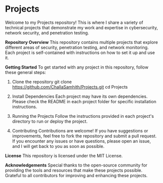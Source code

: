 # Projects
Welcome to my Projects repository! This is where I share a variety of technical projects that demonstrate my work and expertise in cybersecurity, network security, and penetration testing.

**Repository Overview**
This repository contains multiple projects that explore different areas of security, penetration testing, and network monitoring. Each project is self-contained with instructions on how to set it up and use it.

**Getting Started**
To get started with any project in this repository, follow these general steps:

1. Clone the repository
   git clone https://github.com/ChallaSamhith/Projects.git
   cd Projects

2. Install Dependencies
Each project may have its own dependencies. Please check the README in each project folder for specific installation instructions.

3. Running the Projects
Follow the instructions provided in each project's directory to run or deploy the project.

4. Contributing
Contributions are welcome! If you have suggestions or improvements, feel free to fork the repository and submit a pull request. If you encounter any issues or have questions, please open an issue, and I will get back to you as soon as possible.

**License**
This repository is licensed under the MIT License.

**Acknowledgements**
Special thanks to the open-source community for providing the tools and resources that make these projects possible.
Grateful to all contributors for improving and enhancing these projects.
